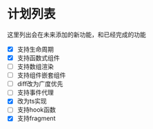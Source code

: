 # 计划列表
这里列出会在未来添加的新功能，和已经完成的功能

- [X] 支持生命周期
- [X] 支持函数式组件
- [ ] 支持数组渲染
- [ ] 支持组件嵌套组件
- [ ] diff改为广度优先
- [ ] 支持事件代理
- [X] 改为ts实现
- [ ] 支持hook函数
- [X] 支持fragment
